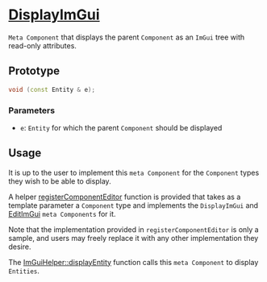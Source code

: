 # [DisplayImGui](DisplayImGui.hpp)

`Meta Component` that displays the parent `Component` as an `ImGui` tree with read-only attributes.

## Prototype

```cpp
void (const Entity & e);
```

### Parameters

* `e`: `Entity` for which the parent `Component` should be displayed

## Usage

It is up to the user to implement this `meta Component` for the `Component` types they wish to be able to display.

A helper [registerComponentEditor](../../helpers/RegisterComponentEditor.md) function is provided that takes as a template parameter a `Component` type and implements the `DisplayImGui` and [EditImGui](EditImGui.md) `meta Components` for it.

Note that the implementation provided in `registerComponentEditor` is only a sample, and users may freely replace it with any other implementation they desire.

The [ImGuiHelper::displayEntity](../../helpers/ImGuiHelper.md) function calls this `meta Component` to display `Entities`.